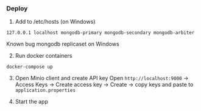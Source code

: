 ### Deploy

1. Add to /etc/hosts (on Windows)
```
127.0.0.1 localhost mongodb-primary mongodb-secondary mongodb-arbiter
```
Known bug mongodb replicaset on Windows

2. Run docker containers

```
docker-compose up
```
3. Open Minio client and create API key
Open `http://localhost:9000` -> Access Keys -> Create access key -> Create -> copy keys and paste to `application.properties`  

4. Start the app